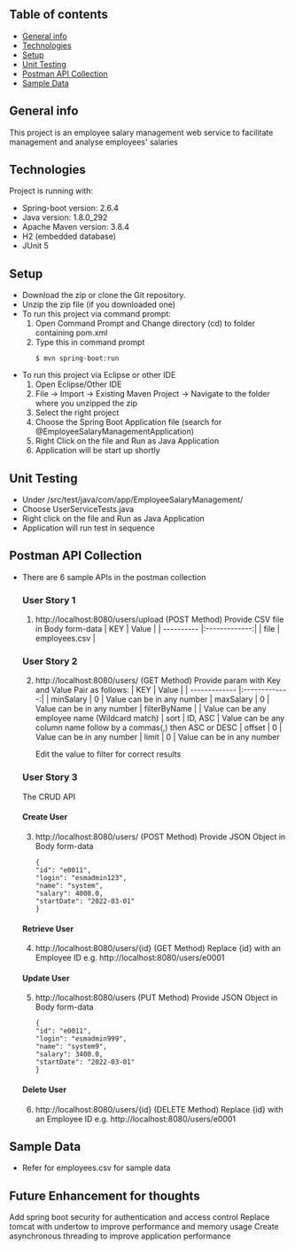 ## Table of contents
* [General info](#general-info)
* [Technologies](#technologies)
* [Setup](#setup)
* [Unit Testing](#unit-testing)
* [Postman API Collection](#postman-api-collection)
* [Sample Data](#sample-data)

## General info
This project is an employee salary management web service to facilitate management and analyse employees' salaries
	
## Technologies
Project is running with:
* Spring-boot version: 2.6.4
* Java version: 1.8.0_292
* Apache Maven version: 3.8.4
* H2 (embedded database)
* JUnit 5
	
## Setup
* Download the zip or clone the Git repository.
* Unzip the zip file (if you downloaded one)
* To run this project via command prompt:
    1) Open Command Prompt and Change directory (cd) to folder containing pom.xml
    2) Type this in command prompt
        ```
        $ mvn spring-boot:run
        ```
* To run this project via Eclipse or other IDE
    1) Open Eclipse/Other IDE
    2) File -> Import -> Existing Maven Project -> Navigate to the folder where you unzipped the zip
    3) Select the right project
    4) Choose the Spring Boot Application file (search for @EmployeeSalaryManagementApplication)
    5) Right Click on the file and Run as Java Application
    6) Application will be start up shortly

## Unit Testing
* Under /src/test/java/com/app/EmployeeSalaryManagement/
* Choose UserServiceTests.java
* Right click on the file and Run as Java Application
* Application will run test in sequence

## Postman API Collection
* There are 6 sample APIs in the postman collection
    ### User Story 1
    1) http://localhost:8080/users/upload 
        (POST Method)
        Provide CSV file in Body form-data
        | KEY        | Value         |
        | ---------- |:-------------:|
        | file       | employees.csv |

    ### User Story 2
    2) http://localhost:8080/users/
        (GET Method)
        Provide param with Key and Value Pair as follows:
        | KEY           | Value         |
        | ------------- |:-------------:|
        | minSalary     | 0             |  Value can be in any number
        | maxSalary     | 0             |  Value can be in any number
        | filterByName  |               |  Value can be any employee name (Wildcard match)
        | sort          | ID, ASC       |  Value can be any column name follow by a commas(,) then ASC or DESC
        | offset        | 0             |  Value can be in any number
        | limit         | 0             |  Value can be in any number

        Edit the value to filter for correct results
    ### User Story 3 
    The CRUD API
    
    #### Create User
    3) http://localhost:8080/users/ 
        (POST Method)
        Provide JSON Object in Body form-data
        ```
        {
        "id": "e0011",
        "login": "esmadmin123",
        "name": "system",
        "salary": 4000.0,
        "startDate": "2022-03-01"
        }
        ```

    #### Retrieve User
    4) http://localhost:8080/users/{id} 
        (GET Method)
        Replace {id} with an Employee ID e.g. http://localhost:8080/users/e0001
    
    #### Update User
    5) http://localhost:8080/users 
        (PUT Method)
        Provide JSON Object in Body form-data
        ```
        {
        "id": "e0011",
        "login": "esmadmin999",
        "name": "system9",
        "salary": 3400.0,
        "startDate": "2022-03-01"
        }
        ```
    #### Delete User
    6) http://localhost:8080/users/{id} 
        (DELETE Method)
        Replace {id} with an Employee ID e.g. http://localhost:8080/users/e0001

## Sample Data
* Refer for employees.csv for sample data

## Future Enhancement for thoughts
Add spring boot security for authentication and access control
Replace tomcat with undertow to improve performance and memory usage
Create asynchronous threading to improve application performance

